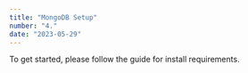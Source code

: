 ```yaml
---
title: "MongoDB Setup"
number: "4."
date: "2023-05-29"
---
```


To get started, please follow the guide for install requirements.